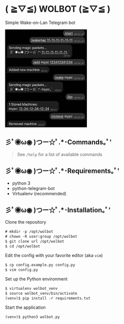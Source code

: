 # ( ≧▽≦) WOLBOT (≧▽≦ )

Simple Wake-on-Lan Telegram bot

![chat example](images/chat.jpg)

## 彡ﾟ◉ω◉ )つー☆ﾟ.*･Commands｡ﾟ'

> See `/help` for a list of available commands

## 彡ﾟ◉ω◉ )つー☆ﾟ.*･Requirements｡ﾟ'
- python 3
- python-telegram-bot
- Virtualenv (recommended)

## 彡ﾟ◉ω◉ )つー☆ﾟ.*･Installation｡ﾟ'

Clone the repository
```
# mkdir -p /opt/wolbot
# chown -R user:group /opt/wolbot
$ git clone url /opt/wolbot
$ cd /opt/wolbot
```

Edit the config with your favorite editor (aka `vim`)
```
$ cp config.example.py config.py
$ vim config.py
```

Set up the Python environment
```
$ virtualenv wolbot_venv
$ source wolbot_venv/bin/activate
(venv)$ pip install -r requirements.txt
```

Start the application
```
(venv)$ python3 wolbot.py
```

